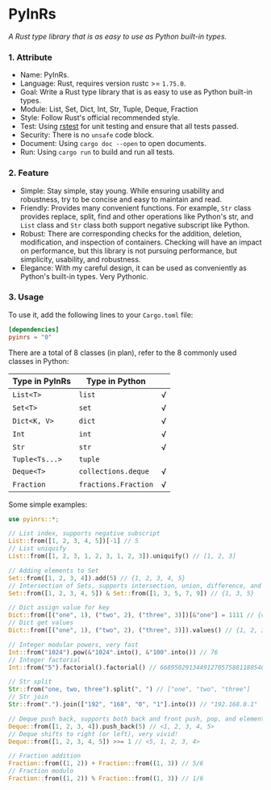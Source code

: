 # PyInRs

_A Rust type library that is as easy to use as Python built-in types._

### 1. Attribute

- Name: PyInRs.
- Language: Rust, requires version rustc >= `1.75.0`.
- Goal: Write a Rust type library that is as easy to use as Python built-in types.
- Module: List, Set, Dict, Int, Str, Tuple, Deque, Fraction
- Style: Follow Rust's official recommended style.
- Test: Using [rstest](https://github.com/la10736/rstest) for unit testing and ensure that all tests passed.
- Security: There is no `unsafe` code block.
- Document: Using `cargo doc --open` to open documents.
- Run: Using `cargo run` to build and run all tests.

### 2. Feature

- Simple: Stay simple, stay young. While ensuring usability and robustness, try to be concise and easy to maintain and read.
- Friendly: Provides many convenient functions. For example, `Str` class provides replace, split, find and other operations like Python's str, and `List` class and `Str` class both support negative subscript like Python.
- Robust: There are corresponding checks for the addition, deletion, modification, and inspection of containers. Checking will have an impact on performance, but this library is not pursuing performance, but simplicity, usability, and robustness.
- Elegance: With my careful design, it can be used as conveniently as Python's built-in types. Very Pythonic.

### 3. Usage

To use it, add the following lines to your `Cargo.toml` file:

```toml
[dependencies]
pyinrs = "0"
```

There are a total of 8 classes (in plan), refer to the 8 commonly used classes in Python:

| Type in PyInRs | Type in Python       |     |
| -------------- | -------------------- | --- |
| `List<T>`      | `list`               | √   |
| `Set<T>`       | `set`                | √   |
| `Dict<K, V>`   | `dict`               | √   |
| `Int`          | `int`                | √   |
| `Str`          | `str`                | √   |
| `Tuple<Ts...>` | `tuple`              |     |
| `Deque<T>`     | `collections.deque`  | √   |
| `Fraction`     | `fractions.Fraction` | √   |

Some simple examples:

```rust
use pyinrs::*;

// List index, supports negative subscript
List::from([1, 2, 3, 4, 5])[-1] // 5
// List uniquify
List::from([1, 2, 3, 1, 2, 3, 1, 2, 3]).uniquify() // [1, 2, 3]

// Adding elements to Set
Set::from([1, 2, 3, 4]).add(5) // {1, 2, 3, 4, 5}
// Intersection of Sets, supports intersection, union, difference, and symmetric difference
Set::from([1, 2, 3, 4, 5]) & Set::from([1, 3, 5, 7, 9]) // {1, 3, 5}

// Dict assign value for key
Dict::from([("one", 1), ("two", 2), ("three", 3)])[&"one"] = 1111 // {one: 1111, three: 3, two: 2}
// Dict get values
Dict::from([("one", 1), ("two", 2), ("three", 3)]).values() // {1, 2, 3}

// Integer modular powers, very fast
Int::from("1024").pow(&"1024".into(), &"100".into()) // 76
// Integer factorial
Int::from("5").factorial().factorial() // 668950291344912705758811805409037258675274633313802981029567135230163355...

// Str split
Str::from("one, two, three").split(", ") // ["one", "two", "three"]
// Str join
Str::from(".").join(["192", "168", "0", "1"].into()) // "192.168.0.1"

// Deque push back, supports both back and front push, pop, and element reference
Deque::from([1, 2, 3, 4]).push_back(5) // <1, 2, 3, 4, 5>
// Deque shifts to right (or left), very vivid!
Deque::from([1, 2, 3, 4, 5]) >>= 1 // <5, 1, 2, 3, 4>

// Fraction addition
Fraction::from((1, 2)) + Fraction::from((1, 3)) // 5/6
// Fraction modulo
Fraction::from((1, 2)) % Fraction::from((1, 3)) // 1/6
```
